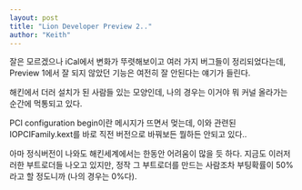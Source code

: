 ```yaml
---
layout: post
title: "Lion Developer Preview 2.."
author: "Keith"
---
```


잘은 모르겠으나 iCal에서 변화가 뚜렷해보이고 여러 가지 버그들이 정리되었다는데, Preview 1에서 잘 되지 않았던 기능은 여전히 잘 안된다는 얘기가 들린다.

해킨에서 더러 설치가 된 사람들 있는 모양인데, 나의 경우는 이거야 뭐 커널 올라가는 순간에 먹통되고 있다.

PCI configuration begin이란 메시지가 뜨면서 멎는데, 이와 관련된 IOPCIFamily.kext를 바로 직전 버전으로 바꿔보든 뭘하든 안되고 있다..

아마 정식버전이 나와도 해킨세계에서는 한동안 어려움이 많을 듯 하다. 지금도 이러저러한 부트로더들 나오고 있지만, 정작 그 부트로더를 만드는 사람조차 부팅확률이 50%라고 할 정도니까 (나의 경우는 0%다).


 

